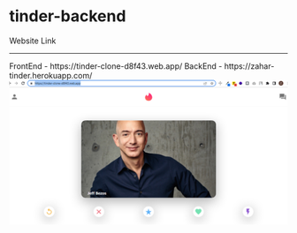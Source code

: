 # tinder-backend
Website Link
<hr>
FrontEnd - https://tinder-clone-d8f43.web.app/
BackEnd - https://zahar-tinder.herokuapp.com/


<img src="tinder2.png" >
